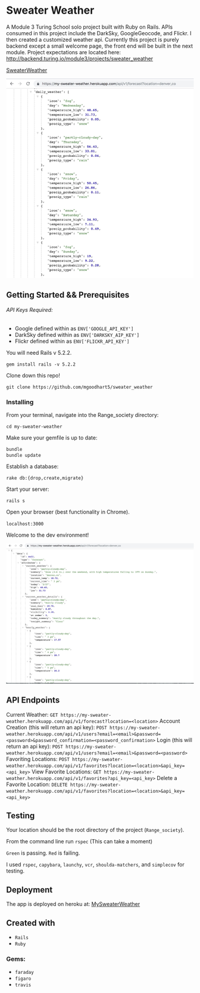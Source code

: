 # Sweater Weather
A Module 3 Turing School solo project built with Ruby on Rails. APIs consumed in this project include the DarkSky, GoogleGeocode, and Flickr. I then created a customized weather api. Currently this project is purely backend except a small welcome page, the front end will be built in the next module. Project expectations are located here: http://backend.turing.io/module3/projects/sweater_weather

[SweaterWeather](https://my-sweater-weather.herokuapp.com)

![MySweaterWeather](/.readme/dailyweather.jpg)
## Getting Started && Prerequisites

###### API Keys Required:

* Google defined within as `ENV['GOOGLE_API_KEY']`
* DarkSky defined within as `ENV['DARKSKY_AIP_KEY']`
* Flickr defined within as `ENV['FLICKR_API_KEY']`

You will need Rails v 5.2.2.
```
gem install rails -v 5.2.2
```
Clone down this repo!

```
git clone https://github.com/mgoodhart5/sweater_weather
```

### Installing

From your terminal, navigate into the Range_society directory:

```
cd my-sweater-weather
```

Make sure your gemfile is up to date:

```
bundle
bundle update
```
Establish a database:

```
rake db:{drop,create,migrate}
```
Start your server:

```
rails s
```

Open your browser (best functionality in Chrome).

`localhost:3000`

Welcome to the dev environment!

![MySweaterWeather](/.readme/currentweather.jpg)

## API Endpoints

Current Weather:
`
GET https://my-sweater-weather.herokuapp.com/api/v1/forecast?location=<location>
`
Account Creation (this will return an api key):
`
POST https://my-sweater-weather.herokuapp.com/api/v1/users?email=<email>&password=<password>&password_confirmation=<password_confirmation>
`
Login (this will return an api key):
`
POST https://my-sweater-weather.herokuapp.com/api/v1/users?email=<email>&password=<password>
`
Favoriting Locations:
`
POST https://my-sweater-weather.herokuapp.com/api/v1/favorites?location=<location>&api_key=<api_key>
`
View Favorite Locations:
`
GET https://my-sweater-weather.herokuapp.com/api/v1/favorites?api_key=<api_key>
`
Delete a Favorite Location:
`
DELETE https://my-sweater-weather.herokuapp.com/api/v1/favorites?location=<location>&api_key=<api_key>
`

## Testing

Your location should be the root directory of the project (`Range_society`).

From the command line run `rspec`
(This can take a moment)

`Green` is passing.
`Red` is failing.

I used `rspec`, `capybara`, `launchy`, `vcr`, `shoulda-matchers`, and `simplecov` for testing.


## Deployment

The app is deployed on heroku at: [MySweaterWeather](https://my-sweater-weather.herokuapp.com)

## Created with

* `Rails`
* `Ruby`

### Gems:

* `faraday`
* `figaro`
* `travis`
